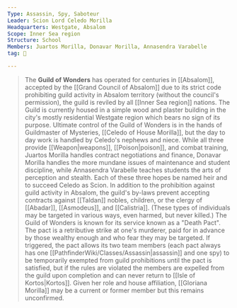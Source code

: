 ```yaml
---
Type: Assassin, Spy, Saboteur
Leader: Scion Lord Celedo Morilla
Headquarters: Westgate, Absalom
Scope: Inner Sea region
Structure: School
Members: Juartos Morilla, Donavar Morilla, Annasendra Varabelle
tag: 👥

---
```


> The **Guild of Wonders** has operated for centuries in [[Absalom]], accepted by the [[Grand Council of Absalom]] due to its strict code prohibiting guild activity in Absalom territory (without the council's permission), the guild is reviled by all [[Inner Sea region]] nations.
> The Guild is currently housed in a simple wood and plaster building in the city's mostly residential Westgate region which bears no sign of its purpose.
> Ultimate control of the Guild of Wonders is in the hands of Guildmaster of Mysteries, [[Celedo of House Morilla]], but the day to day work is handled by Celedo's nephews and niece.
> While all three provide [[Weapon|weapons]], [[Poison|poison]], and combat training, Juartos Morilla handles contract negotiations and finance, Donavar Morilla handles the more mundane issues of maintenance and student discipline, while Annasendra Varabelle teaches students the arts of perception and stealth. Each of these three hopes be named heir and to succeed Celedo as Scion.
> In addition to the prohibition against guild activity in Absalom, the guild's by-laws prevent accepting contracts against [[Taldan]] nobles, children, or the clergy of [[Abadar]], [[Asmodeus]], and [[Calistria]]. (These types of individuals may be targeted in various ways, even harmed, but never killed.)
> The Guild of Wonders is known for its service known as a "Death Pact". The pact is a retributive strike at one's murderer, paid for in advance by those wealthy enough and who fear they may be targeted.
> If triggered, the pact allows its two team members (each pact always has one [[PathfinderWiki/Classes/Assassin|assassin]] and one spy) to be temporarily exempted from guild prohibitions until the pact is satisfied, but if the rules are violated the members are expelled from the guild upon completion and can never return to [[Isle of Kortos|Kortos]].
> Given her role and house affiliation, [[Gloriana Morilla]] may be a current or former member but this remains unconfirmed.







